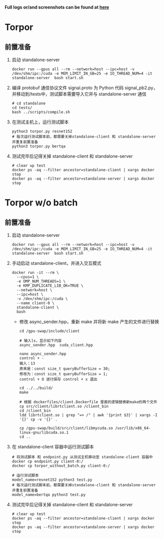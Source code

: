 **Full logs or/and screenshots can be found at [here](https://drive.google.com/drive/folders/18p5XVL8MehL1gHgo0w3tlIytpPZR3-ZO?usp=sharing)**

# Torpor

## 前置准备

1. 启动 standalone-server

   ```shell
   docker run --gpus all --rm --network=host --ipc=host -v /dev/shm/ipc:/cuda -e MEM_LIMIT_IN_GB=25 -e IO_THREAD_NUM=4 -it  standalone-server  bash start.sh
   ```

2. 编译 protobuf 通信协议文件 signal.proto 为 Python 代码 signal_pb2.py，并移动到/tests中，测试脚本需要导入它并与 standalone-server 通信

   ```shell
   # cd standalone
   cd tests/ 
   bash ../scripts/compile.sh
   ```

3. 在测试主机上，运行测试脚本

   ```shell
   python3 torpor.py resnet152
   # 每次运行测试脚本前，都需要关掉standalone-client 和 standalone-server 并重复前置准备
   python3 torpor.py bertqa
   ```

4. 测试完毕后记得关掉 standalone-client 和 standalone-server

   ```shell
   # clear up test
   docker ps -aq --filter ancestor=standalone-client | xargs docker stop
   docker ps -aq --filter ancestor=standalone-server | xargs docker stop
   ```

# Torpor w/o batch

## 前置准备

1. 启动 standalone-server

   ```shell
   docker run --gpus all --rm --network=host --ipc=host -v /dev/shm/ipc:/cuda -e MEM_LIMIT_IN_GB=25 -e IO_THREAD_NUM=4 -it  standalone-server  bash start.sh
   ```

2. 手动启动 standalone-client，并进入交互模式

   ```shell
   docker run -it --rm \
     --cpus=1 \
     -e OMP_NUM_THREADS=1 \
     -e KMP_DUPLICATE_LIB_OK=TRUE \
     --network=host \
     --ipc=host \
     -v /dev/shm/ipc:/cuda \
     --name client-0 \
     standalone-client \
     bash
   ```

   - 修改 async_sender.hpp，重新 make 并将新 make 产生的文件进行替换

     ```shell
     cd /gpu-swap/include/client
     
     # 输入ls，显示如下内容
     async_sender.hpp  cuda_client.hpp
     
     nano async_sender.hpp
     control + -
     输入：13
     原来是：const size_t queryBufferSize = 30;
     修改为：const size_t queryBufferSize = 1;
     control + O 进行保存 control + x 退出
     
     cd ../../build/
     make
     
     # 根据 dockerfiles/client.Dockerfile 里面的逻辑替换新make的两个文件
     cp src/client/librtclient.so /client_bin
     cd /client_bin
     ldd librtclient.so | grep "=> /" | awk '{print $3}' | xargs -I '{}' cp -v '{}' .
     
     cp /gpu-swap/build/src/client/libmycuda.so /usr/lib/x86_64-linux-gnu/libcuda.so.1
     cd ..
     ```

3. 在 standalone-client 容器中运行测试脚本

   ```shell
   # 将测试脚本 和 endpoint.py 从测试主机移动至 standalone-client 容器中
   docker cp endpoint.py client-0:/
   docker cp torpor_without_batch.py client-0:/
   
   # 运行测试脚本
   model_name=resnet152 python3 test.py
   # 每次运行测试脚本前，都需要关掉standalone-client 和 standalone-server 并重复前置准备
   model_name=bertqa python3 test.py
   ```

4. 测试完毕后记得关掉 standalone-client 和 standalone-server

   ```shell
   # clear up test
   docker ps -aq --filter ancestor=standalone-client | xargs docker stop
   docker ps -aq --filter ancestor=standalone-server | xargs docker stop
   ```

